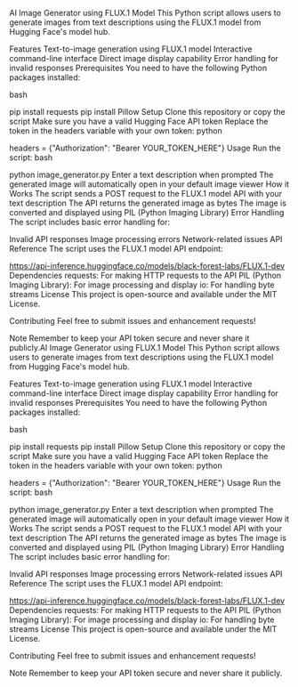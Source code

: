 AI Image Generator using FLUX.1 Model
This Python script allows users to generate images from text descriptions using the FLUX.1 model from Hugging Face's model hub.

Features
Text-to-image generation using FLUX.1 model
Interactive command-line interface
Direct image display capability
Error handling for invalid responses
Prerequisites
You need to have the following Python packages installed:

bash


pip install requests
pip install Pillow
Setup
Clone this repository or copy the script
Make sure you have a valid Hugging Face API token
Replace the token in the headers variable with your own token:
python


headers = {"Authorization": "Bearer YOUR_TOKEN_HERE"}
Usage
Run the script:
bash


python image_generator.py
Enter a text description when prompted
The generated image will automatically open in your default image viewer
How it Works
The script sends a POST request to the FLUX.1 model API with your text description
The API returns the generated image as bytes
The image is converted and displayed using PIL (Python Imaging Library)
Error Handling
The script includes basic error handling for:

Invalid API responses
Image processing errors
Network-related issues
API Reference
The script uses the FLUX.1 model API endpoint:

https://api-inference.huggingface.co/models/black-forest-labs/FLUX.1-dev
Dependencies
requests: For making HTTP requests to the API
PIL (Python Imaging Library): For image processing and display
io: For handling byte streams
License
This project is open-source and available under the MIT License.

Contributing
Feel free to submit issues and enhancement requests!

Note
Remember to keep your API token secure and never share it publicly.AI Image Generator using FLUX.1 Model
This Python script allows users to generate images from text descriptions using the FLUX.1 model from Hugging Face's model hub.

Features
Text-to-image generation using FLUX.1 model
Interactive command-line interface
Direct image display capability
Error handling for invalid responses
Prerequisites
You need to have the following Python packages installed:

bash


pip install requests
pip install Pillow
Setup
Clone this repository or copy the script
Make sure you have a valid Hugging Face API token
Replace the token in the headers variable with your own token:
python


headers = {"Authorization": "Bearer YOUR_TOKEN_HERE"}
Usage
Run the script:
bash


python image_generator.py
Enter a text description when prompted
The generated image will automatically open in your default image viewer
How it Works
The script sends a POST request to the FLUX.1 model API with your text description
The API returns the generated image as bytes
The image is converted and displayed using PIL (Python Imaging Library)
Error Handling
The script includes basic error handling for:

Invalid API responses
Image processing errors
Network-related issues
API Reference
The script uses the FLUX.1 model API endpoint:

https://api-inference.huggingface.co/models/black-forest-labs/FLUX.1-dev
Dependencies
requests: For making HTTP requests to the API
PIL (Python Imaging Library): For image processing and display
io: For handling byte streams
License
This project is open-source and available under the MIT License.

Contributing
Feel free to submit issues and enhancement requests!

Note
Remember to keep your API token secure and never share it publicly.
